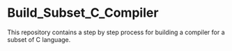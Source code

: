 # Build_Subset_C_Compiler
 This repository contains a step by step process for building a compiler for a subset of C language.
